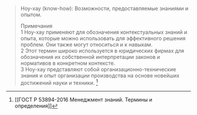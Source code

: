 >Ноу-хау (know-how): Возможности, предоставляемые знаниями и опытом.  
>  
>  Примечания  
1 Ноу-хау применяют для обозначения контекстуальных знаний и опыта, которые можно использовать для эффективного решения проблем. Они также могут относиться и к навыкам.  
2 Этот термин широко используется в юридических фирмах для обозначения их собственной интерпретации законов и нормативов в конкретном контексте.  
3 Ноу-хау представляют собой организационно-технические знания и опыт организации производства на основе новейших достижений науки и техники. [^1]

[^1]:[[ГОСТ Р 53894-2016 Менеджмент знаний. Термины и определения]]